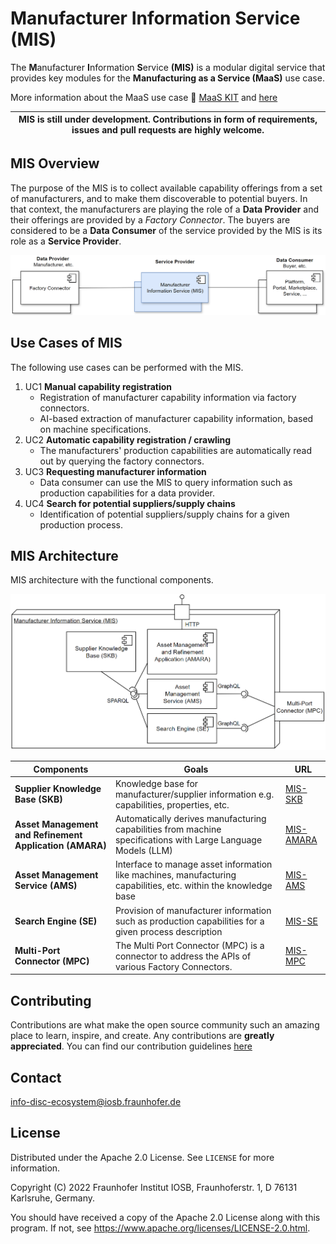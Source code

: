 # Manufacturer Information Service (MIS)

The **M**anufacturer **I**nformation **S**ervice **(MIS)** is a modular digital service that provides key modules for the **Manufacturing as a Service (MaaS)** use case.

More information about the MaaS use case :blue_book: [MaaS KIT](https://eclipse-tractusx.github.io/docs-kits/kits/Manufacturing%20as%20a%20Service%20Kit/Adoption%20View%20MaaS%20KIT#usecase--domain-explanation) and [here](https://disc-ecosystem.com/maas-usecase/)

| MIS is still under development. Contributions in form of requirements, issues and pull requests are highly welcome. |
|-----------------------------|

## MIS Overview

The purpose of the MIS is to collect available capability offerings from a set of manufacturers, and to make them discoverable to potential buyers. In that context, the manufacturers are playing the role of a **Data Provider** and their offerings are provided by a _Factory Connector_. The buyers are considered to be a **Data Consumer** of the service provided by the MIS is its role as a **Service Provider**.

![MIS_Overview](docs/src/images/MIS_Overview.PNG)


## Use Cases of MIS

The following use cases can be performed with the MIS.

1. UC1 **Manual capability registration**
   - Registration of manufacturer capability information via factory connectors.
   - AI-based extraction of manufacturer capability information, based on machine specifications.
2. UC2 **Automatic capability registration / crawling**
   - The manufacturers' production capabilities are automatically read out by querying the factory connectors.
3. UC3 **Requesting manufacturer information**
   - Data consumer can use the MIS to query information such as production capabilities for a data provider.
4. UC4 **Search for potential suppliers/supply chains**
   - Identification of potential suppliers/supply chains for a given production process.


## MIS Architecture

MIS architecture with the functional components.

![MIS_Architecture](docs/src/images/MIS_Architecture.PNG)

| Components    | Goals         | URL           |
| ------------- | ------------- | ------------- |
| **Supplier Knowledge Base (SKB)** | Knowledge base for manufacturer/supplier information e.g. capabilities, properties, etc. | [MIS-SKB](https://github.com/FraunhoferIOSB/MIS-SKB)  |
| **Asset Management and Refinement Application (AMARA)**  | Automatically derives manufacturing capabilities from machine specifications with Large Language Models (LLM)  | [MIS-AMARA](https://github.com/FraunhoferIOSB/MIS-AMARA) |
| **Asset Management Service (AMS)**  | Interface to manage asset information like machines, manufacturing capabilities, etc. within the knowledge base |[MIS-AMS](https://github.com/FraunhoferIOSB/MIS-AMS)  |
| **Search Engine (SE)**  | Provision of manufacturer information such as production capabilities for a given process description  | [MIS-SE](https://github.com/FraunhoferIOSB/MIS-SE)  |
| **Multi-Port Connector (MPC)**  | The Multi Port Connector (MPC) is a connector to address the APIs of various Factory Connectors.  | [MIS-MPC](https://github.com/FraunhoferIOSB/MIS-MPC)  |

## Contributing

Contributions are what make the open source community such an amazing place to learn, inspire, and create. Any contributions are **greatly appreciated**.
You can find our contribution guidelines [here](CONTRIBUTING.md)

## Contact

info-disc-ecosystem@iosb.fraunhofer.de

## License

Distributed under the Apache 2.0 License. See `LICENSE` for more information.

Copyright (C) 2022 Fraunhofer Institut IOSB, Fraunhoferstr. 1, D 76131 Karlsruhe, Germany.

You should have received a copy of the Apache 2.0 License along with this program. If not, see https://www.apache.org/licenses/LICENSE-2.0.html.
